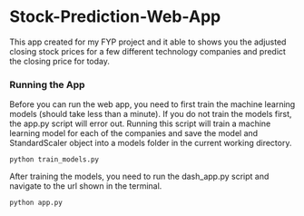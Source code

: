 # Stock-Prediction-Web-App

This app created for my FYP project and it able to shows you the adjusted 
closing stock prices for a few different technology companies and predict 
the closing price for today.

### Running the App

Before you can run the web app, you need to first train the machine learning
models (should take less than a minute). If you do not train the models first,
the app.py script will error out. Running this script will train a machine
learning model for each of the companies and save the model and StandardScaler
object into a models folder in the current working directory.

```
python train_models.py
```

After training the models, you need to run the dash_app.py script and navigate
to the url shown in the terminal.

```
python app.py
```
